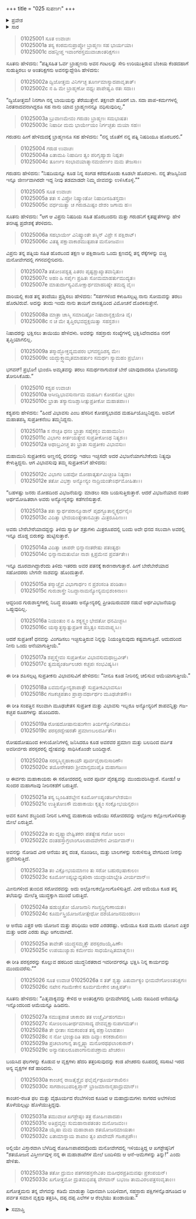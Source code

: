 +++
title = "025 ಸುಪರ್ಣಃ"
+++

<details><summary>ಪ್ರವೇಶ</summary>


।।   ಓಂ ಓಂ ನಮೋ ನಾರಾಯಣಾಯ।।   ಶ್ರೀ ವೇದವ್ಯಾಸಾಯ ನಮಃ ।।

ಶ್ರೀ ಕೃಷ್ಣದ್ವೈಪಾಯನ ವೇದವ್ಯಾಸ ವಿರಚಿತ  

**ಶ್ರೀ ಮಹಾಭಾರತ**

**ಆದಿ ಪರ್ವ**

**ಆಸ್ತೀಕ ಪರ್ವ**

**ಅಧ್ಯಾಯ 25**

</details>


<details><summary>ಸಾರ</summary>
ಅಕಸ್ಮಾತ್ತಾಗಿ ನುಂಗಿದ ಬ್ರಾಹ್ಮಣನನ್ನು ಗರುಡನು ಬಿಡುಗಡೆಮಾಡುವುದು (1-5). ತಂದೆ ಕಶ್ಯಪನನ್ನು ಭೇಟಿಯಾದುದು (6-9). ಆನೆ-ಕಚ್ಛಪರ ಜನ್ಮವೃತ್ತಾಂತ (10-25). ಗರುಡನು ಆನೆ-ಕಚ್ಛಪರನ್ನು ಹಿಡಿದು ಹಾರಿದುದು (26-30).

</details>

> 01025001 ಸೂತ ಉವಾಚ।  
01025001a ತಸ್ಯ ಕಂಠಮನುಪ್ರಾಪ್ತೋ ಬ್ರಾಹ್ಮಣಃ ಸಹ ಭಾರ್ಯಯಾ।  
01025001c ದಹನ್ದೀಪ್ತ ಇವಾಂಗರಸ್ತಮುವಾಚಾಂತರಿಕ್ಷಗಃ।।

ಸೂತನು ಹೇಳಿದನು: “ಪತ್ನಿಸಹಿತ ಓರ್ವ ಬ್ರಾಹ್ಮಣನು ಅವನ ಗಂಟಲನ್ನು ಸೇರಿ ಉರಿಯುತ್ತಿರುವ ಬೆಂಕಿಯ ಕೆಂಡದಹಾಗೆ ಸುಡುತ್ತಿರಲು ಆ ಅಂತರಿಕ್ಷಗನು ಅವನನ್ನುದ್ದೇಶಿಸಿ ಹೇಳಿದನು:

> 01025002a ದ್ವಿಜೋತ್ತಮ ವಿನಿರ್ಗಚ್ಛ ತೂರ್ಣಮಾಸ್ಯಾದಪಾವೃತಾತ್।   
01025002c ನ ಹಿ ಮೇ ಬ್ರಾಹ್ಮಣೋ ವಧ್ಯಃ ಪಾಪೇಷ್ವಪಿ ರತಃ ಸದಾ।।

“ದ್ವಿಜೋತ್ತಮ! ನಿನಗಾಗಿ ನನ್ನ ಬಾಯಿಯನ್ನು ತೆರೆಯುತ್ತೇನೆ. ತಕ್ಷಣವೇ ಹೊರಗೆ ಬಾ. ಸದಾ ಪಾಪ-ಕರ್ಮಗಳಲ್ಲಿ ನಿರತನಾದವನಾಗಿದ್ದರೂ ಸಹ ನಾನು ಯಾವ ಬ್ರಾಹ್ಮಣನನ್ನೂ ವಧಿಸುವುದಿಲ್ಲ.”

> 01025003a ಬ್ರುವಾಣಮೇವಂ ಗರುಡಂ ಬ್ರಾಹ್ಮಣಃ ಸಮಭಾಷತ।  
01025003c ನಿಷಾದೀ ಮಮ ಭಾರ್ಯೇಯಂ ನಿರ್ಗಚ್ಛತು ಮಯಾ ಸಹ।।

ಗರುಡನು ಹೀಗೆ ಹೇಳಿದುದಕ್ಕೆ ಬ್ರಾಹ್ಮಣನೂ ಸಹ ಹೇಳಿದನು: “ನನ್ನ ಜೊತೆಗೆ ನನ್ನ ಪತ್ನಿ ನಿಷದಿಯೂ ಹೊರಬರಲಿ.”

> 01025004 ಗರುಡ ಉವಾಚ।  
01025004a ಏತಾಮಪಿ ನಿಷಾದೀಂ ತ್ವಂ ಪರಿಗೃಹ್ಯಾಶು ನಿಷ್ಪತ।   
01025004c ತೂರ್ಣಂ ಸಂಭಾವಯಾತ್ಮಾನಮಜೀರ್ಣಂ ಮಮ ತೇಜಸಾ।।

ಗರುಡನು ಹೇಳಿದನು: “ನಿಷದಿಯನ್ನೂ ಕೂಡ ನಿನ್ನ ಸಂಗಡ ಕರೆದುಕೊಂಡು ಕೂಡಲೇ ಹೊರಬೀಳು. ನನ್ನ ತೇಜಸ್ಸಿನಿಂದ ಇನ್ನೂ ಜೀರ್ಣವಾಗಿರದೇ ಇದ್ದ ನೀವು ತಡಮಾಡದೇ ನಿಮ್ಮ ಜೀವವನ್ನು ಉಳಿಸಿಕೊಳ್ಳಿ.””

> 01025005 ಸೂತ ಉವಾಚ।  
01025005a ತತಃ ಸ ವಿಪ್ರೋ ನಿಷ್ಕ್ರಾಂತೋ ನಿಷಾದೀಸಹಿತಸ್ತದಾ।  
01025005c ವರ್ಧಯಿತ್ವಾ ಚ ಗರುಡಮಿಷ್ಟಂ ದೇಶಂ ಜಗಾಮ ಹ।।

ಸೂತನು ಹೇಳಿದನು: “ಆಗ ಆ ವಿಪ್ರನು ನಿಷದಿಯ ಸಹಿತ ಹೊರಬಂದನು ಮತ್ತು ಗರುಡನಿಗೆ ಕೃತಘ್ನತೆಗಳನ್ನು ಹೇಳಿ ತನಗಿಷ್ಟ ಪ್ರದೇಶಕ್ಕೆ ತೆರಳಿದನು.

> 01025006a ಸಹಭಾರ್ಯೇ ವಿನಿಷ್ಕ್ರಾಂತೇ ತಸ್ಮಿನ್ ವಿಪ್ರೇ ಸ ಪಕ್ಷಿರಾಟ್।  
01025006c ವಿತತ್ಯ ಪಕ್ಷಾವಾಕಾಶಮುತ್ಪಪಾತ ಮನೋಜವಃ।।

ವಿಪ್ರನು ತನ್ನ ಪತ್ನಿಯ ಸಹಿತ ಹೊರಬಂದ ತಕ್ಷಣ ಆ ಪಕ್ಷಿರಾಜನು ಒಂದು ಕ್ಷಣದಲ್ಲಿ ತನ್ನ ರೆಕ್ಕೆಗಳನ್ನು ಬಿಚ್ಚಿ ಮನೋವೇಗದಲ್ಲಿ ಗಗನವನ್ನೇರಿದನು.

> 01025007a ತತೋಽಪಶ್ಯತ್ಸ ಪಿತರಂ ಪೃಷ್ಟಶ್ಚಾಖ್ಯಾತವಾನ್ಪಿತುಃ।  
01025007c ಅಹಂ ಹಿ ಸರ್ಪೈಃ ಪ್ರಹಿತಃ ಸೋಮಮಾಹರ್ತುಮುದ್ಯತಃ।  
01025007e ಮಾತುರ್ದಾಸ್ಯವಿಮೋಕ್ಷಾರ್ಥಮಾಹರಿಷ್ಯೇ ತಮದ್ಯ ವೈ।।

ದಾರಿಯಲ್ಲಿ ಕಂಡ ತನ್ನ ತಂದೆಯು ಪ್ರಶ್ನಿಸಲು ಹೇಳಿದನು: “ಸರ್ಪಗಳಿಂದ ಕಳುಹಿಸಲ್ಪಟ್ಟ ನಾನು ಸೋಮವನ್ನು ತರಲು ಹೊರಟಿರುವೆ. ಅದನ್ನು ತಂದು ಇಂದು ನಾನು ತಾಯಿಗೆ ದಾಸತ್ವದಿಂದ ವಿಮೋಚನೆ ದೊರಕಿಸುತ್ತೇನೆ.

> 01025008a ಮಾತ್ರಾ ಚಾಸ್ಮಿ ಸಮಾದಿಷ್ಟೋ ನಿಷಾದಾನ್ಭಕ್ಷಯೇತಿ ವೈ।  
01025008c ನ ಚ ಮೇ ತೃಪ್ತಿರಭವದ್ಭಕ್ಷಯಿತ್ವಾ ಸಹಸ್ರಶಃ।।

ನಿಷಾದರನ್ನು ಭಕ್ಷಿಸಲು ತಾಯಿಯು ಹೇಳಿದಳು. ಅವರನ್ನು ಸಹಸ್ರಾರು ಸಂಖ್ಯೆಗಳಲ್ಲಿ ಭಕ್ಷಿಸಿದೆನಾದರೂ ನನಗೆ ತೃಪ್ತಿಯಾಗಲಿಲ್ಲ.

> 01025009a ತಸ್ಮಾದ್ಭೋಕ್ತವ್ಯಮಪರಂ ಭಗವನ್ಪ್ರದಿಶಸ್ವ ಮೇ।  
01025009c ಯದ್ಭುಕ್ತ್ವಾಮೃತಮಾಹರ್ತುಂ ಸಮರ್ಥಃ ಸ್ಯಾಮಹಂ ಪ್ರಭೋ।।

ಭಗವನ್! ಪ್ರಭೋ! ಭುಂಜಿಸಿ ಅಮೃತವನ್ನು ತರಲು ಸಮರ್ಥನಾಗುವಂತೆ ಬೇರೆ ಯಾವುದಾದರೂ ಭೋಜನವನ್ನು ತೋರಿಸಿಕೊಡು.”

> 01025010 ಕಶ್ಯಪ ಉವಾಚ।  
01025010a ಆಸೀದ್ವಿಭಾವಸುರ್ನಾಮ ಮಹರ್ಷಿಃ ಕೋಪನೋ ಭೃಶಂ।  
01025010c ಭ್ರಾತಾ ತಸ್ಯಾನುಜಶ್ಚಾಸೀತ್ಸುಪ್ರತೀಕೋ ಮಹಾತಪಾಃ।।

ಕಶ್ಯಪನು ಹೇಳಿದನು: “ಹಿಂದೆ ವಿಭಾವಸು ಎಂಬ ಹೆಸರಿನ ಕೋಪಸ್ವಭಾವದ ಮಹರ್ಷಿಯೊಬ್ಬನಿದ್ದನು. ಅವನಿಗೆ ಮಹಾತಪಸ್ವಿ ಸುಪ್ರತೀಕನೆಂಬ ತಮ್ಮನಿದ್ದನು.

> 01025011a ಸ ನೇಚ್ಛತಿ ಧನಂ ಭ್ರಾತ್ರಾ ಸಹೈಕಸ್ಥಂ ಮಹಾಮುನಿಃ।  
01025011c ವಿಭಾಗಂ ಕೀರ್ತಯತ್ಯೇವ ಸುಪ್ರತೀಕೋಽಥ ನಿತ್ಯಶಃ।।  
01025012a ಅಥಾಬ್ರವೀಚ್ಚ ತಂ ಭ್ರಾತಾ ಸುಪ್ರತೀಕಂ ವಿಭಾವಸುಃ।

ಮಹಾಮುನಿ ಸುಪ್ರತೀಕನು ಅಣ್ಣನಲ್ಲಿ ಧನವನ್ನು ಇಡಲು ಇಚ್ಛಿಸದೇ ಅದರ ವಿಭಜನೆಯಾಗಬೇಕೆಂದು ನಿತ್ಯವೂ ಕೇಳುತ್ತಿದ್ದನು. ಆಗ ವಿಭಾವಸುವು ತಮ್ಮ ಸುಪ್ರತೀಕನಿಗೆ ಹೇಳಿದನು:

> 01025012c ವಿಭಾಗಂ ಬಹವೋ ಮೋಹಾತ್ಕರ್ತುಮಿಚ್ಛಂತಿ ನಿತ್ಯದಾ।  
01025012e ತತೋ ವಿಭಕ್ತಾ ಅನ್ಯೋನ್ಯಂ ನಾದ್ರಿಯಂತೇಽರ್ಥಮೋಹಿತಾಃ।।

“ಬಹಳಷ್ಟು ಜನರು ಮೋಹದಿಂದ ವಿಭಜನೆಯನ್ನು ಮಾಡಲು ಸದಾ ಬಯಸುತ್ತಿರುತ್ತಾರೆ. ಆದರೆ ವಿಭಜನೆಯಾದ ನಂತರ ಅರ್ಥಮೋಹಿತರಾಗಿ ಅವರು ಅನ್ಯೋನ್ಯರನ್ನು ಕಡೆಗಣಿಸುತ್ತಾರೆ.

> 01025013a ತತಃ ಸ್ವಾರ್ಥಪರಾನ್ಮೂಡಾನ್ ಪೃಥಗ್ಭೂತಾನ್ಸ್ವಕೈರ್ಧನೈಃ।  
01025013c ವಿದಿತ್ವಾ ಭೇದಯಂತ್ಯೇತಾನಮಿತ್ರಾ ಮಿತ್ರರೂಪಿಣಃ।।

ಅವರು ಬೇರೆಬೇರೆಯಾದದ್ದನ್ನು ತಿಳಿದು ಸ್ವಾರ್ಥಿ ಶತ್ರುಗಳು ಮಿತ್ರರೂಪದಲ್ಲಿ ಬಂದು ಅದೇ ಧನದ ಸಲುವಾಗಿ ಅವರಲ್ಲಿ ಇನ್ನೂ ದೊಡ್ಡ ಬಿರುಕನ್ನು ಹುಟ್ಟಿಸುತ್ತಾರೆ.

> 01025014a ವಿದಿತ್ವಾ ಚಾಪರೇ ಭಿನ್ನಾನಂತರೇಷು ಪತಂತ್ಯಥ।   
01025014c ಭಿನ್ನಾನಾಮತುಲೋ ನಾಶಃ ಕ್ಷಿಪ್ರಮೇವ ಪ್ರವರ್ತತೇ।।

ಇನ್ನೂ ದೂರವಾಗಿದ್ದಾರೆಂದು ತಿಳಿದು ಇತರರು ಅವರ ಪತನಕ್ಕೆ ಕಾರಣರಾಗುತ್ತಾರೆ. ಹೀಗೆ ಬೇರೆಬೇರೆಯಾದ ಸಹೋದರರು ಬೇಗನೇ ನಾಶವನ್ನು ಹೊಂದುತ್ತಾರೆ.

> 01025015a ತಸ್ಮಾಚ್ಚೈವ ವಿಭಾಗಾರ್ಥಂ ನ ಪ್ರಶಂಸಂತಿ ಪಂಡಿತಾಃ।  
01025015c ಗುರುಶಾಸ್ತ್ರೇ ನಿಬದ್ಧಾನಾಮನ್ಯೋನ್ಯಮಭಿಶಂಕಿನಾಂ।।

ಆದ್ದರಿಂದ ಗುರುಶಾಸ್ತ್ರಗಳಲ್ಲಿ ನಿಬದ್ಧ ಪಂಡಿತರು ಅನ್ಯೋನ್ಯರಲ್ಲಿ ಪ್ರೀತಿಯಿರುವವರ ನಡುವೆ ಅರ್ಥವಿಭಜನೆಯನ್ನು ಒಪ್ಪುವುದಿಲ್ಲ.

> 01025016a ನಿಯಂತುಂ ನ ಹಿ ಶಕ್ಯಸ್ತ್ವಂ ಭೇದತೋ ಧನಮಿಚ್ಛಸಿ।  
01025016c ಯಸ್ಮಾತ್ತಸ್ಮಾತ್ಸುಪ್ರತೀಕ ಹಸ್ತಿತ್ವಂ ಸಮವಾಪ್ಸ್ಯಸಿ।।

ಆದರೆ ಸುಪ್ರತೀಕ! ಧನವನ್ನು ವಿಂಗಡಿಸಲು ಇಚ್ಛಿಸುತ್ತಿರುವ ನಿನ್ನನ್ನು ನಿಯಂತ್ರಿಸುವುದು ಕಷ್ಟವಾಗುತ್ತಿದೆ. ಆದುದರಿಂದ ನೀನು ಒಂದು ಆನೆಯಾಗುತ್ತೀಯೆ.”

> 01025017a ಶಪ್ತಸ್ತ್ವೇವಂ ಸುಪ್ರತೀಕೋ ವಿಭಾವಸುಮಥಾಬ್ರವೀತ್।   
01025017c ತ್ವಮಪ್ಯಂತರ್ಜಲಚರಃ ಕಚ್ಛಪಃ ಸಂಭವಿಷ್ಯಸಿ।।

ಈ ರೀತಿ ಶಪಿಸಲ್ಪಟ್ಟ ಸುಪ್ರತೀಕನು ವಿಭಾವಸುವಿಗೆ ಹೇಳಿದನು: “ನೀನೂ ಕೂಡ ನೀರಿನಲ್ಲಿ ಚಲಿಸುವ ಆಮೆಯಾಗುತ್ತೀಯೆ.”

> 01025018a ಏವಮನ್ಯೋನ್ಯಶಾಪಾತ್ತೌ ಸುಪ್ರತೀಕವಿಭಾವಸೂ।  
01025018c ಗಜಕಚ್ಛಪತಾಂ ಪ್ರಾಪ್ತಾವರ್ಥಾರ್ಥಂ ಮೂಢಚೇತಸೌ।।

ಈ ರೀತಿ ಸಂಪತ್ತಿನ ಸಲುವಾಗಿ ಮೂಢಚೇತಸ ಸುಪ್ರತೀಕ ಮತ್ತು ವಿಭಾವಸು ಇಬ್ಬರೂ ಅನ್ಯೋನ್ಯರಿಗೆ ಶಾಪವನ್ನಿತ್ತು ಗಜ-ಕಚ್ಛಪ ರೂಪಗಳನ್ನು ಹೊಂದಿದರು.

> 01025019a ರೋಷದೋಷಾನುಷಂಗೇಣ ತಿರ್ಯಗ್ಯೋನಿಗತಾವಪಿ।  
01025019c ಪರಸ್ಪರದ್ವೇಷರತೌ ಪ್ರಮಾಣಬಲದರ್ಪಿತೌ।।

ರೋಷದೋಷದಿಂದ ಕೀಳುಯೋನಿಗಳಲ್ಲಿ ಜನಿಸಿದರೂ ಕೂಡ ಅವರವರ ಪ್ರಮಾಣ ಮತ್ತು ಬಲದಿಂದ ದರ್ಪಿತ ಅವರೀರ್ವರು ಪರಸ್ಪರರಲ್ಲಿ ದ್ವೇಷವನ್ನು ಸಾಧಿಸಿಕೊಂಡೇ ಬಂದಿದ್ದಾರೆ.

> 01025020a ಸರಸ್ಯಸ್ಮಿನ್ಮಹಾಕಾಯೌ ಪೂರ್ವವೈರಾನುಸಾರಿಣೌ।  
01025020c ತಯೋರೇಕತರಃ ಶ್ರೀಮಾನ್ಸಮುಪೈತಿ ಮಹಾಗಜಃ।।

ಆ ಈರ್ವರು ಮಹಾಕಾಯರು ಈ ಸರೋವರದಲ್ಲಿ ಅವರ ಪೂರ್ವ ವೈರತ್ವವನ್ನು ಮುಂದುವರಿಸಿದ್ದಾರೆ. ನೋಡು! ಆ ಸುಂದರ ಮಹಾಗಜವು ನೀರಿನಕಡೆಗೆ ಬರುತ್ತಿದೆ.

> 01025021a ತಸ್ಯ ಬೃಂಹಿತಶಬ್ದೇನ ಕೂರ್ಮೋಽಪ್ಯಂತರ್ಜಲೇಶಯಃ।   
01025021c ಉತ್ಥಿತೋಽಸೌ ಮಹಾಕಾಯಃ ಕೃತ್ಸ್ನಂ ಸಂಕ್ಷೋಭಯನ್ಸರಃ।।

ಅವನ ಕೂಗಿನ ಶಬ್ಧದಿಂದ ನೀರಿನ ಒಳಗಿದ್ದ ಮಹಾಕಾಯ ಆಮೆಯು ಸರೋವರವನ್ನು ಅಲ್ಲೋಲ ಕಲ್ಲೋಲಗೊಳಿಸುತ್ತಾ ಮೇಲೆ ಏರುತ್ತಿದೆ.

> 01025022a ತಂ ದೃಷ್ಟ್ವಾವೇಷ್ಟಿತಕರಃ ಪತತ್ಯೇಷ ಗಜೋ ಜಲಂ।  
01025022c ದಂತಹಸ್ತಾಗ್ರಲಾಂಗೂಲಪಾದವೇಗೇನ ವೀರ್ಯವಾನ್।।

ಅವನನ್ನು ನೋಡಿದ ವೀರ ಆನೆಯು ತನ್ನ ದಂತ, ಸೊಂಡಿಲು, ಮತ್ತು ಬಾಲಗಳನ್ನು ಸುರುಳಿಸುತ್ತಿ ವೇಗದಿಂದ ನೀರನ್ನು ಪ್ರವೇಶಿಸುತ್ತಿದೆ.

> 01025023a ತಂ ವಿಕ್ಷೋಭಯಮಾಣಂ ತು ಸರೋ ಬಹುಝಷಾಕುಲಂ।  
01025023c ಕೂರ್ಮೋಽಪ್ಯಭ್ಯುದ್ಯತಶಿರಾ ಯುದ್ಧಾಯಾಭ್ಯೇತಿ ವೀರ್ಯವಾನ್।।

ಮೀನುಗಳಿಂದ ತುಂಬಿದ ಸರೋವರವನ್ನು ಅದು ಅಲ್ಲೋಲಕಲ್ಲೋಲಗೊಳಿಸುತ್ತಿದೆ. ವೀರ ಆಮೆಯೂ ಕೂಡ ತನ್ನ ತಲೆಯನ್ನು ಮೇಲೆತ್ತಿ ಯುದ್ಧಕ್ಕಾಗಿ ಮುಂದೆ ಬರುತ್ತಿದೆ.

> 01025024a ಷಡುಚ್ಛ್ರಿತೋ ಯೋಜನಾನಿ ಗಜಸ್ತದ್ದ್ವಿಗುಣಾಯತಃ।   
01025024c ಕೂರ್ಮಸ್ತ್ರಿಯೋಜನೋತ್ಸೇಧೋ ದಶಯೋಜನಮಂಡಲಃ।।

ಆ ಅನೆಯ ಎತ್ತರ ಆರು ಯೋಜನ ಮತ್ತು ಪರಿಧಿಯು ಅದರ ಎರಡರಷ್ಟು. ಆಮೆಯೂ ಕೂಡ ಮೂರು ಯೋಜನ ಎತ್ತರ ಮತ್ತು ಅದರ ಎರಡು ಪಟ್ಟು ಅಗಲವಾಗಿದೆ.

> 01025025a ತಾವೇತೌ ಯುದ್ಧಸಮ್ಮತ್ತೌ ಪರಸ್ಪರಜಯೈಷಿಣೌ।  
01025025c ಉಪಯುಜ್ಯಾಶು ಕರ್ಮೇದಂ ಸಾಧಯೇಪ್ಸಿತಮಾತ್ಮನಃ।।

ಈ ರೀತಿ ಪರಸ್ಪರರನ್ನು ಕೊಲ್ಲುವ ಹಠದಿಂದ ಯುದ್ಧನಿರತರಾದ ಇವರೀರ್ವರನ್ನೂ ಭಕ್ಷಿಸಿ ನಿನ್ನ ಕಾರ್ಯವನ್ನು ಮುಂದುವರೆಸು.””

> 01025026 ಸೂತ ಉವಾಚ
01025026a ಸ ತತ್ ಶೃತ್ವಾ ಪಿತುರ್ವಾಕ್ಯಂ ಭೀಮವೇಗೋಂಽತರಿಕ್ಷಗಃ।  
01025026c ನಖೇನ ಗಜಮೇಕೇನ ಕೂರ್ಮಮೇಕೇನ ಚಾಕ್ಷಿಪತ್।।

ಸೂತನು ಹೇಳಿದನು: “ಪಿತೃವಾಕ್ಯವನ್ನು ಕೇಳಿದ ಆ ಅಂತರಿಕ್ಷಗನು ಭೀಮವೇಗದಲ್ಲಿ ಒಂದು ನಖದಿಂದ ಆನೆಯನ್ನೂ ಇನ್ನೊಂದರಿಂದ ಆಮೆಯನ್ನೂ ಹಿಡಿದನು.

> 01025027a ಸಮುತ್ಪಪಾತ ಚಾಕಾಶಂ ತತ ಉಚ್ಚೈರ್ವಿಹಂಗಮಃ।  
01025027c ಸೋಽಲಂಬತೀರ್ಥಮಾಸಾದ್ಯ ದೇವವೃಕ್ಷಾನುಪಾಗಮತ್।।  
01025028a ತೇ ಭೀತಾಃ ಸಮಕಂಪಂತ ತಸ್ಯ ಪಕ್ಷಾನಿಲಾಹತಾಃ।  
01025028c ನ ನೋ ಭಂಜ್ಯಾದಿತಿ ತದಾ ದಿವ್ಯಾಃ ಕನಕಶಾಖಿನಃ।।  
01025029a ಪ್ರಚಲಾಂಗಾನ್ಸ ತಾನ್ದೃಷ್ಠ್ವಾ ಮನೋರಥಫಲಾಂಕುರಾನ್।  
01025029c ಅನ್ಯಾನತುಲರೂಪಾಂಗಾನುಪಚಕ್ರಾಮ ಖೇಚರಃ।।

ಬಯಸಿದ ಫಲಗಳನ್ನು ಕೊಡುವ ಆ ವೃಕ್ಷಗಳು ಹೆದರಿ ತತ್ತರಿಸುವುದನ್ನು ಕಂಡ ಖೇಚರನು ರೂಪದಲ್ಲಿ ಸರಿಸಾಟಿ ಇರದ ಅನ್ಯ ವೃಕ್ಷಗಳ ಕಡೆ ಹಾರಿದನು.

> 01025030a ಕಾಂಚನೈ ರಾಜತೈಶ್ಚೈವ ಫಲೈರ್ವೈಢೂರ್ಯಶಾಖಿನಃ।   
01025030c ಸಾಗರಾಂಬುಪರಿಕ್ಷಿಪ್ತಾನ್ ಭ್ರಾಜಮಾನಾನ್ಮಹಾದ್ರುಮಾನ್।।

ಕಾಂಚನ-ರಜತ ಫಲ ಮತ್ತು ವೈಢೂರ್ಯದ ರೆಂಬೆಗಳಿಂದ ಕೂಡಿದ ಆ ಮಹಾದ್ರುಮಗಳು ಸಾಗರದ ಅಲೆಗಳಿಂದ ತೊಳೆಯಲ್ಪಟ್ಟು ಹೊಳೆಯುತ್ತಿದ್ದವು.

> 01025031a ತಮುವಾಚ ಖಗಶ್ರೇಷ್ಠಂ ತತ್ರ ರೋಹಿಣಪಾದಪಃ।  
01025031c ಅತಿಪ್ರವೃದ್ಧಃ ಸುಮಹಾನಾಪತಂತಂ ಮನೋಜವಂ।।   
01025032a ಯೈಷಾ ಮಮ ಮಹಾಶಾಖಾ ಶತಯೋಜನಮಾಯತಾ।  
01025032c ಏತಾಮಾಸ್ಥಾಯ ಶಾಖಾಂ ತ್ವಂ ಖಾದೇಮೌ ಗಜಕಚ್ಛಪೌ।।

ಅಲ್ಲಿಯೇ ವಿಸ್ತಾರವಾಗಿ ಬೆಳೆದಿದ್ದ ರೋಹಿಣಪಾಪದವೊಂದು ಮನೋವೇಗದಲ್ಲಿ ಇಳಿಯುತ್ತಿದ್ದ ಆ ಖಗಶ್ರೇಷ್ಠನಿಗೆ “ಶತಯೋಜನ ವಿಸ್ತೀರ್ಣವುಳ್ಳ ನನ್ನ ಈ ಮಹಾಶಾಖೆಗಳ ಮೇಲೆ ಬಂದಿಳಿದು ಆ ಆನೆ-ಆಮೆಗಳನ್ನು ತಿನ್ನು!” ಎಂದು ಹೇಳಿತು.

> 01025033a ತತೋ ದ್ರುಮಂ ಪತಗಸಹಸ್ರಸೇವಿತಂ ಮಹೀಧರಪ್ರತಿಮವಪುಃ ಪ್ರಕಂಪಯನ್।  
01025033c ಖಗೋತ್ತಮೋ ದ್ರುತಮಭಿಪತ್ಯ ವೇಗವಾನ್ ಬಭಂಜ ತಾಮವಿರಲಪತ್ರಸಂವೃತಾಂ।।

ಖಗೋತ್ತಮನು ತನ್ನ ವೇಗವನ್ನು ಕಡಿಮೆ ಮಾಡುತ್ತಾ ನಿಧಾನವಾಗಿ ಬಂದಿಳಿದಾಗ, ಸಹಸ್ರಾರು ಪಕ್ಷಿಗಳನ್ನೊಡಗೂಡಿದ ಆ ಪರ್ವತ ಸಮಾನ ವೃಕ್ಷವು ತತ್ತರಿಸಿ, ದಪ್ಪ ದಪ್ಪ ಎಲೆಗಳ ಆ ರೆಂಭೆಯು ತುಂಡಾಯಿತು.”


<details><summary>ಸಮಾಪ್ತಿ</summary>

ಇತಿ ಶ್ರೀ ಮಹಾಭಾರತೇ ಆದಿಪರ್ವಣಿ ಆಸ್ತೀಕಪರ್ವಣಿ ಸೌಪರ್ಣೇ ಪಂಚವಿಂಶೋಽಧ್ಯಾಯಃ।  
ಇದು ಶ್ರೀ ಮಹಾಭಾರದಲ್ಲಿ ಆದಿಪರ್ವದಲ್ಲಿ ಆಸ್ತೀಕಪರ್ವದಲ್ಲಿ ಸೌಪರ್ಣದಲ್ಲಿ ಇಪ್ಪತ್ತೈದನೇ ಅಧ್ಯಾಯವು.

</details>
